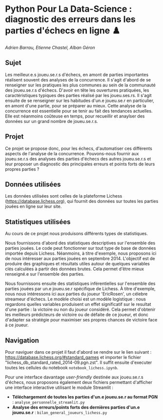 # Python Pour La Data-Science : diagnostic des erreurs dans les parties d'échecs en ligne ♟️

*Adrien Barrau, Etienne Chastel, Alban Géron*


## Sujet

Les meilleur.e.s joueu.se.r.s d'échecs, en amont de parties importantes réalisent souvent des analyses de la concurrence. Il s'agit d'abord de se renseigner sur les pratiques les plus communes au sein de la communauté des joueu.se.r.s d'échecs. D'avoir en tête les ouvertures pratiquées, les caractéristiques typiques des parties réalisé par les joueu.ses.rs. Il s'agit ensuite de se renseigner sur les habitudes d'un.e joueu.se.r en particulier, en amont d'une partie, pour se préparer au mieux. Cette analyse de la concurrence est essentielle pour se tenir au fait des tendances actuelles. Elle est néanmoins coûteuse en temps, pour recueillir et anaylser des données sur un grand nombre de joueu.se.r.s.


## Projet

Ce projet se propose donc, pour les échecs, d'automatiser ces différents aspects de l'analyse de la concurrence. Pouvons-nous fournir aux joueu.se.r.s des analyses des parties d'échecs des autres joueu.se.r.s et leur proposer un diagnostic des principales erreurs et points forts de leurs propres parties ?


## Données utilisées

Les données utilisées sont celles de la plateforme Lichess (https://database.lichess.org), qui fournit des données sur toutes les parties jouées en ligne sur leur site.


## Statistiques utilisées

Au cours de ce projet nous produisons différents types de statistiques.

Nous fournissons d'abord des statistiques descriptives sur l'ensemble des parties jouées. Le code peut fonctionner sur tout type de base de données importée depuis Lichess. Néanmoins, à titre d'exemple, nous proposons ici de nous intéresser aux parties jouées en septembre 2014. L'objectif est de produire des graphiques et résultats utiles autour de quelques variables clés calculées à partir des données brutes. Cela permet d'être mieux renseigné.e sur l'ensemble des parties.

Nous fournissons ensuite des statistiques inférentielles sur l'ensemble des parties jouées par un.e joueu.se.r spécifique de Lichess. À titre d'exemple, nous nous intéressons ici aux parties du joueur 'EricRosen', un célebre streameur d'échecs. Le modèle choisi est un modèle logistique : nous regardons quelles variables produisent un effet significatif sur le resultat d'une partie : la victoire ou non du joueur considéré. Cela permet d'obtenir les meilleurs prédicteurs de victoire ou de défaite de ce joueur, et donc d'adapter sa stratégie pour maximiser ses propres chances de victoire face à ce joueur.


## Navigation

Pour naviguer dans ce projet il faut d'abord se rendre sur le lien suivant : https://database.lichess.org/#standard_games et importer le fichier "lichess_db_standard_rated_2014-09.pgn.zst". Il suffit ensuite d'executer toutes les cellules du notebook `notebook_lichess.ipynb`.

Pour une interface davantage *user-friendly* destinée aux joueu.se.r.s d'échecs, nous proposons également deux fichiers permettant d'afficher une interface interactive utilisant le module Streamlit :
- __Téléchargement de toutes les parties d'un.e joueu.se.r au format PGN__ : `analyse_personnelle_streamlit.py`
- __Analyse des erreurs/points forts des dernières parties d'un.e joueu.se.r__ : `bilan_general_joueurs_lichess.py`
